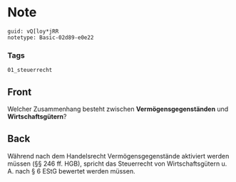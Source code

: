 # Note
```
guid: vQ[loy*jRR
notetype: Basic-02d89-e0e22
```

### Tags
```
01_steuerrecht
```

## Front
Welcher Zusammenhang besteht zwischen <b>Vermögensgegenständen</b>
und <b>Wirtschaftsgütern</b>?

## Back
Während nach dem Handelsrecht Vermögensgegenstände aktiviert werden müssen (§§ 246 ff. HGB), spricht das Steuerrecht von Wirtschaftsgütern u. A. nach § 6 EStG bewertet werden müssen.
